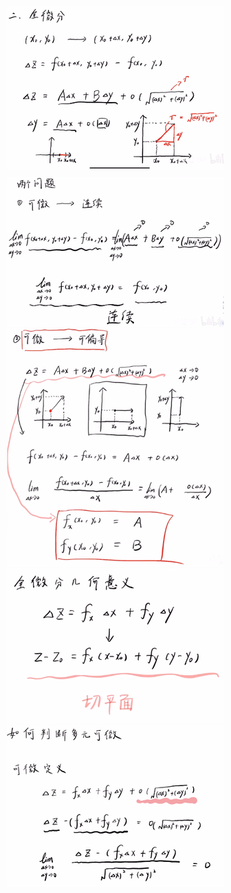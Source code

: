 ![](../../photo/Pasted%20image%2020240408143044.png)

![](../../photo/Pasted%20image%2020240408143200.png)
![](../../photo/Pasted%20image%2020240408143225.png)
![](../../photo/Pasted%20image%2020240408143240.png)
![](../../photo/Pasted%20image%2020240408143850.png)
